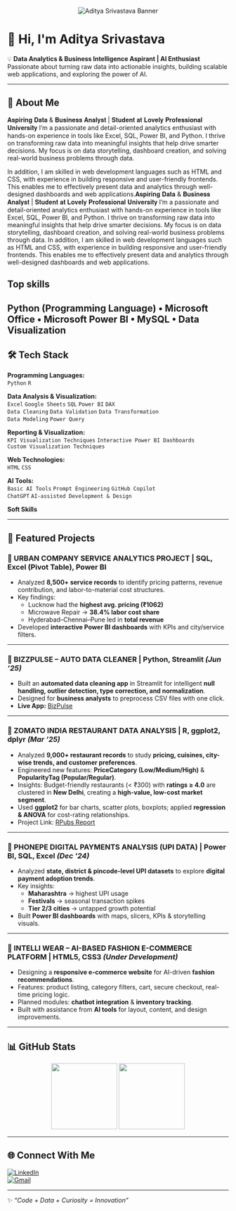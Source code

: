 <!-- Banner -->
<p align="center">
  <img src="https://i.ibb.co/5hR4s5z/github-banner.png" alt="Aditya Srivastava Banner"/>
</p>

# 👋 Hi, I'm Aditya Srivastava  

💡 **Data Analytics & Business Intelligence Aspirant | AI Enthusiast**
Passionate about turning raw data into actionable insights, building scalable web applications, and exploring the power of AI.  

---

## 🚀 About Me
𝐀𝐬𝐩𝐢𝐫𝐢𝐧𝐠 𝐃𝐚𝐭𝐚 & 𝐁𝐮𝐬𝐢𝐧𝐞𝐬𝐬 𝐀𝐧𝐚𝐥𝐲𝐬𝐭 | 𝐒𝐭𝐮𝐝𝐞𝐧𝐭 𝐚𝐭 𝐋𝐨𝐯𝐞𝐥𝐲 𝐏𝐫𝐨𝐟𝐞𝐬𝐬𝐢𝐨𝐧𝐚𝐥 𝐔𝐧𝐢𝐯𝐞𝐫𝐬𝐢𝐭𝐲
I’m a passionate and detail-oriented analytics enthusiast with hands-on experience in tools like Excel, SQL, Power BI, and Python. I thrive on transforming raw data into meaningful insights that help drive smarter decisions. My focus is on data storytelling, dashboard creation, and solving real-world business problems through data.

In addition, I am skilled in web development languages such as HTML and CSS, with experience in building responsive and user-friendly frontends. This enables me to effectively present data and analytics through well-designed dashboards and web applications.𝐀𝐬𝐩𝐢𝐫𝐢𝐧𝐠 𝐃𝐚𝐭𝐚 & 𝐁𝐮𝐬𝐢𝐧𝐞𝐬𝐬 𝐀𝐧𝐚𝐥𝐲𝐬𝐭 | 𝐒𝐭𝐮𝐝𝐞𝐧𝐭 𝐚𝐭 𝐋𝐨𝐯𝐞𝐥𝐲 𝐏𝐫𝐨𝐟𝐞𝐬𝐬𝐢𝐨𝐧𝐚𝐥 𝐔𝐧𝐢𝐯𝐞𝐫𝐬𝐢𝐭𝐲 I’m a passionate and detail-oriented analytics enthusiast with hands-on experience in tools like Excel, SQL, Power BI, and Python. I thrive on transforming raw data into meaningful insights that help drive smarter decisions. My focus is on data storytelling, dashboard creation, and solving real-world business problems through data. In addition, I am skilled in web development languages such as HTML and CSS, with experience in building responsive and user-friendly frontends. This enables me to effectively present data and analytics through well-designed dashboards and web applications.

## Top skills

Python (Programming Language) • Microsoft Office • Microsoft Power BI • MySQL • Data Visualization
---

## 🛠️ Tech Stack

**Programming Languages:**  
`Python` `R`

**Data Analysis & Visualization:**  
`Excel` `Google Sheets` `SQL` `Power BI` `DAX`  
`Data Cleaning` `Data Validation` `Data Transformation`  
`Data Modeling` `Power Query`

**Reporting & Visualization:**  
`KPI Visualization Techniques` `Interactive Power BI Dashboards`  
`Custom Visualization Techniques`

**Web Technologies:**  
`HTML` `CSS`

**AI Tools:**  
`Basic AI Tools` `Prompt Engineering` `GitHub Copilot`  
`ChatGPT` `AI-assisted Development & Design`

**Soft Skills**

---

## 📌 Featured Projects



### 🔹 URBAN COMPANY SERVICE ANALYTICS PROJECT | SQL, Excel (Pivot Table), Power BI
- Analyzed **8,500+ service records** to identify pricing patterns, revenue contribution, and labor-to-material cost structures.  
- Key findings:  
  - Lucknow had the **highest avg. pricing (₹1062)**  
  - Microwave Repair → **38.4% labor cost share**  
  - Hyderabad–Chennai–Pune led in **total revenue**  
- Developed **interactive Power BI dashboards** with KPIs and city/service filters.  
  

---

### 🔹 BIZZPULSE – AUTO DATA CLEANER | Python, Streamlit *(Jun ’25)*
- Built an **automated data cleaning app** in Streamlit for intelligent **null handling, outlier detection, type correction, and normalization**.  
- Designed for **business analysts** to preprocess CSV files with one click.  
- **Live App:** [BizPulse](https://bizpulse.streamlit.app/)  

---

### 🔹 ZOMATO INDIA RESTAURANT DATA ANALYSIS | R, ggplot2, dplyr *(Mar ’25)*
- Analyzed **9,000+ restaurant records** to study **pricing, cuisines, city-wise trends, and customer preferences**.  
- Engineered new features: **PriceCategory (Low/Medium/High)** & **PopularityTag (Popular/Regular)**.  
- Insights: Budget-friendly restaurants (< ₹300) with **ratings ≥ 4.0** are clustered in **New Delhi**, creating a **high-value, low-cost market segment**.  
- Used **ggplot2** for bar charts, scatter plots, boxplots; applied **regression & ANOVA** for cost-rating relationships.  
- Project Link: [RPubs Report](https://rpubs.com/Adityasri8626/1302988)  

---

### 🔹 PHONEPE DIGITAL PAYMENTS ANALYSIS (UPI DATA) | Power BI, SQL, Excel *(Dec ’24)*
- Analyzed **state, district & pincode-level UPI datasets** to explore **digital payment adoption trends**.  
- Key insights:  
  - **Maharashtra** → highest UPI usage  
  - **Festivals** → seasonal transaction spikes  
  - **Tier 2/3 cities** → untapped growth potential  
- Built **Power BI dashboards** with maps, slicers, KPIs & storytelling visuals.  


---

### 🔹 INTELLI WEAR – AI-BASED FASHION E-COMMERCE PLATFORM | HTML5, CSS3 *(Under Development)*
- Designing a **responsive e-commerce website** for AI-driven **fashion recommendations**.  
- Features: product listing, category filters, cart, secure checkout, real-time pricing logic.  
- Planned modules: **chatbot integration** & **inventory tracking**.  
- Built with assistance from **AI tools** for layout, content, and design improvements.  

---

## 📊 GitHub Stats
<p align="center">
  <img src="https://github-readme-stats.vercel.app/api?username=Adityasri8626&show_icons=true&theme=radical" height="150"/>
  <img src="https://github-readme-stats.vercel.app/api/top-langs/?username=Adityasri8626&layout=compact&theme=radical" height="150"/>
</p>

---

## 🌐 Connect With Me
[![LinkedIn](https://img.shields.io/badge/LinkedIn-blue?style=for-the-badge&logo=linkedin)](https://www.linkedin.com/in/aditya-srivastava8626/)  
[![Gmail](https://img.shields.io/badge/Email-red?style=for-the-badge&logo=gmail&logoColor=white)](mailto:adityasri8626@gmail.com)  

---

✨ *“Code + Data + Curiosity = Innovation”*  


<!--
**Adityasri8626/Adityasri8626** is a ✨ _special_ ✨ repository because its `README.md` (this file) appears on your GitHub profile.

Here are some ideas to get you started:

- 🔭 I’m currently working on ...
- 🌱 I’m currently learning ...
- 👯 I’m looking to collaborate on ...
- 🤔 I’m looking for help with ...
- 💬 Ask me about ...
- 📫 How to reach me: ...
- 😄 Pronouns: ...
- ⚡ Fun fact: ...
-->
